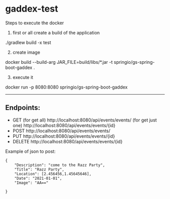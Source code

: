 # gaddex-test

Steps to execute the docker

1. first or all create a build of the application

./gradlew build -x test

2. create image

docker build --build-arg JAR_FILE=build/libs/\*.jar -t springio/gs-spring-boot-gaddex .

3. execute it

docker run -p 8080:8080 springio/gs-spring-boot-gaddex


-----
Endpoints:
-
- GET
(for get all)
http://localhost:8080/api/events/events/
(for get just one)
http://localhost:8080/api/events/events/{id}
- POST
http://localhost:8080/api/events/events/
- PUT
http://localhost:8080/api/events/events/{id}
- DELETE
http://localhost:8080/api/events/events/{id}

Example of json to post:

    {
        "Description": "come to the Razz Party",
        "Title": "Razz Party",
        "Location": [2.456456,1.45645646],
        "Date": "2021-01-01",
        "Image": "AA=="

    }
